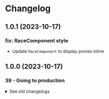 # Changelog

## 1.0.1 (2023-10-17)

### fix: RaceComponent style

- Update `RaceComponent` to display ponies inline 

## 1.0.0 (2023-10-17)

### 39 - Going to production

<details>
  <summary>See old changelogs</summary>

  ## 0.34.0 (2023-10-17)

  ### 38 - Performance tricks

  - Update `ChangeDetectionStrategy` from `PonyComponent`, `LiveComponent`, `MenuComponent` and `FinishedRacesComponent` to `OnPush`
  - Update `MonyHistoryComponent` to run outside Angular `chart.js`
  - Update e2e and unit test
  
  ## 0.33.0 (2023-10-17)

    ### 37 - Charts in your app

    - Add `MoneyHistoryModel`
    - Implement `MoneyHistoryComponent` with `chart.js`
    - Update e2e and unit test
  
  ## 0.32.0 (2023-10-17)

  ### 36 - Integrate with a UI library

  - Implement `ng-bootstrap` UI library
  - Replace `AlertComponent` by `NgbAlert`
  - Implement `NgbPagination` to `FinishedRacesComponent`
  - Implement `NgbCollapse` to `MenuComponent`
  - Update e2e and unit test
  
  ## 0.31.0 (2023-10-17)

  ### 35 - Building advanced directives

  - Implement `FormLabelDirective`, `FormControlValidationDirective` and `FormLabelValidationDirective`
  - Update e2e and unit test
  
  ## 0.30.0 (2023-10-17)

  ### 34 - Building advanced components

  - Implement `AlertComponent`
  - Update e2e and unit test
  
  ## 0.29.0 (2023-10-17)

  ### 33 - Lazy loading

  - Update routing in `app.routes.ts` file to implement lazy loading
  - Update e2e and unit test
  
  ## 0.28.0 (2023-10-17)

  ### 32 - Resolvers, child routes and redirections

  - Implement `FinishedRacesComponent` and `PendingRacesComponent`
  - Implement `raceResolver` and `racesResolver`
  - Update `RacesComponent` to implement the new components
  - Update `LiveComponent` and `BetComponent` to implement resolver
  - Update `app.route.ts` file
  - Update e2e and unit test
  
  ## 0.27.0 (2023-10-16)

  ### 31 - Protected routes with guards

  - Implement `loggedInGuard` on `races` routes
  - Update e2e and unit test

  ## 0.26.0 (2023-10-16)

  ### 29 - Reactive user score

  - Add `scoreUpdates` method to `UserService`
  - Update `MenuComponent` to implement reactive user score
  - Update e2e and unit test
  
  ## 0.25.0 (2023-10-16)

  ### 28 - Boost a pony

  - Add `boost` method to `RaceService`
  - Update `LiveComponent` to boost a pony
  - Update `PonyComponent` to display the boosted pony
  - Update `PonyWithPositionModel`
  - Add images for boosted ponies in `assets/images`
  - Update e2e and unit test
  
  ## 0.24.0 (2023-10-16)

  ### 27 - Observable tips and tricks

  - Update `LiveComponent` to implement race status
  - Update `live` method from `RaceService`
  - Update `RaceModel`
  - Update e2e and unit test
  
  ## 0.23.0 (2023-10-16)

  ### 26 - WebSockets

  - Add `wsBaseUrl` environment variable
  - Add `app.token.ts` file
  - Add `LiveRaceModel` model
  - Implement `WsService`
  - Update `live` method from `RaceService` 
  - Update e2e and unit test
  
  ## 0.22.0 (2023-10-16)

  ### 25 - Live race

  - Implement `LiveComponent`
  - Add `live` method to `RaceService`
  - Update `getPonyImageUrl` from `PonyComponent`
  - Add images for running ponies in `assets/images`
  - Update e2e and unit test
    
  ## 0.21.0 (2023-10-16)

  ### 24 - Cancel a bet

  - Add `cancelBet` method to `RaceService`
  - Implement this new method to `BetComponent`
  - Update e2e and unit test
  
  ## 0.20.0 (2023-10-16)

  ### 23 - Bet on a pony

  - Add `get` and `bet` method to `RaceService`
  - Update `RaceModel`
  - Implement `BetComponent`
  - Update e2e and unit test
  
  ## 0.19.0 (2023-10-15)

  ### 22 - HTTP with authentication

  - Implement `jwtInterceptor` to set request headers when connected
  - Add `getCurrentUser` method to `UserService`
  - Refactor `environments` files
  - fix `angular.json` file
  - Update e2e and unit test
  
  ## 0.18.0 (2023-10-15)

  ### 20 - Logout

  - Add a `logout` method to `UserService`
  - Implement `logout` method to `MenuComponent`
  - Update e2e and unit test

  ## 0.17.0 (2023-10-15)

  ### 19 - Remember me

  - Implement `retrieveUser` and `storeLoggedInUser` methods to `UserService`
  - Update e2e and unit test
  
  ## 0.16.0 (2023-10-15)

  ### 18 - Logged home

  - Update `MenuComponent` and `HomeComponent` to display links compared to the user
  - Update e2e and unit test
  
  ## 0.15.0 (2023-10-15)

  ### 17 - Display the user

  - Update `UserService` to emit the connected user
  - Update `MenuComponent` to display the connected user
  - Update e2e and unit test

  ## 0.14.0 (2023-10-15)

  ### 16 - Login form

  - Implement `LoginComponent`
  - Add `authenticate` method to `UserService`
  - Update `HomeComponent`
  - Update e2e and unit test

  ## 0.13.0 (2023-10-15)

  ### 15 - Custom validators in forms

  - Add `UserModel`
  - Implement `UserService` to register a user
  - Update e2e and unit test
  
  ## 0.12.0 (2023-10-15)

  ### 14 - Register form

  - Implement `RegisterComponent`
  - Update e2e and unit test

  ## 0.11.0 (2023-10-15)

  ### 12 - Router

  - Update `AppComponent` to implement `RouterOutlet`
  - Implement `HomeComponent`
  - Update `MenuComponent` to implement `RouterLink`
  - Update e2e and unit test
  
  ## 0.10.0 (2023-10-15)

  ### 11 - HTTP

  - Add `status` constants file
  - Add `environment` files
  - Update `RaceService` to implement Http request
  - Update e2e and unit test
  
  ## 0.9.0 (2023-10-15)

  ### 10 - Observables with RxJS

  - Update `RaceService` to implement Observables
  - Update unit test
  
  ## 0.8.0 (2023-10-14)

  ### 8 - Race service

  - Implement `RaceService`
  - Update e2e and unit test

  ## 0.7.0 (2023-10-14)

  ### 7 - Custom pipe with date-fns

  - Add `date-fns` dependencie
  - Implement `FromNowPipe` using `date-fns`
  - Update e2e and unit test
  
  ## 0.6.0 (2023-10-14)

  ### 6 - Using pipes

  - Update `RaceComponent` to display race start date using pipe
  - Update e2e and unit test
  
  ## 0.5.0 (2023-10-14)

  ### 5 - Pony component

  - Implement `PonyComponent`
  - Add images for ponies in `assets/images`
  - Update e2e and unit test
  
  ## 0.4.0 (2023-10-14)

  ### 4 - Race detail

  - Implement `RaceComponent`
  - Add `PonyModel`
  - Update e2e and unit test
  
  ## 0.3.0 (2023-10-14)

  ### 3 - List of races

  - Implement `RacesComponent`
  - Update e2e and unit test
  
  ## 0.2.0 (2023-10-14)

  ### 2 - Templates

  - Implement `MenuComponent`
  - Update e2e and unit test

  ## 0.1.0 (2023-10-14)

  ### 0 - Getting started

  - Generate the angular project
  - Add some styles
  - Implement Unit tests
  - Implement End-to-end tests
  - Implement Lint

<details>